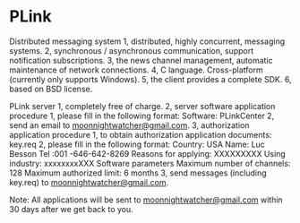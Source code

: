 ﻿PLink
=====

Distributed messaging system
1, distributed, highly concurrent, messaging systems.
2, synchronous / asynchronous communication, support notification subscriptions.
3, the news channel management, automatic maintenance of network connections.
4, C language. Cross-platform (currently only supports Windows).
5, the client provides a complete SDK.
6, based on BSD license.

PLink server
1, completely free of charge.
2, server software application procedure
   1, please fill in the following format:
   Software: PLinkCenter
   2, send an email to moonnightwatcher@gmail.com.
3, authorization application procedure
   1, to obtain authorization application documents:
   key.req
   2, please fill in the following format:
   Country: USA
   Name: Luc Besson
   Tel :001 -646-642-8269
   Reasons for applying: XXXXXXXXX
   Using industry: xxxxxxxxXXX
   Software parameters
   Maximum number of channels: 128
   Maximum authorized limit: 6 months
   3, send messages (including key.req) to moonnightwatcher@gmail.com.

Note: All applications will be sent to moonnightwatcher@gmail.com within 30 days after we get back to you.
